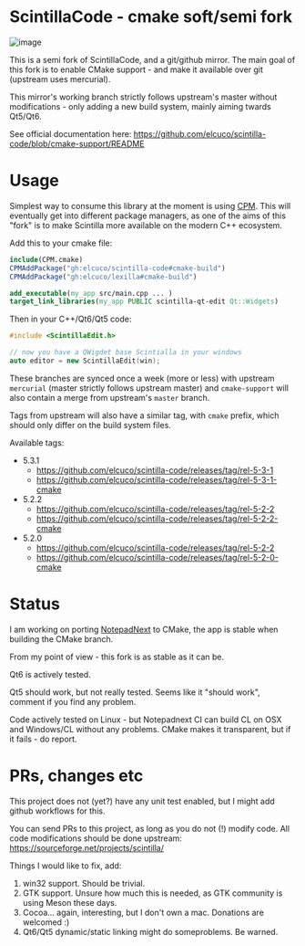 # ScintillaCode - cmake soft/semi fork

![image](https://a.fsdn.com/con/app/proj/scintilla/screenshots/20757.jpg/max/max/1)

<!-- 
![image](https://a.fsdn.com/con/app/proj/scintilla/screenshots/272917.jpg/max/max/1)
![image](https://a.fsdn.com/con/app/proj/scintilla/screenshots/295087.jpg/max/max/1)
 -->

This is a semi fork of ScintillaCode, and a git/github mirror. The main goal 
of this fork is to enable CMake support - and make it  available over
git (upstream uses mercurial).

This mirror's working branch strictly follows upstream's master without
modifications - only adding a new build system, mainly aiming twards Qt5/Qt6.

See official documentation here: https://github.com/elcuco/scintilla-code/blob/cmake-support/README

# Usage

Simplest way to consume this library at the moment is using [CPM](https://github.com/cpm-cmake/CPM.cmake). 
This will eventually get into different package managers, as one of the aims
of this "fork" is to make Scintilla more available on the modern C++ ecosystem.


Add this to your cmake file:
``` CMake
include(CPM.cmake)
CPMAddPackage("gh:elcuco/scintilla-code#cmake-build")
CPMAddPackage("gh:elcuco/lexilla#cmake-build")

add_executable(my_app src/main.cpp ... )
target_link_libraries(my_app PUBLIC scintilla-qt-edit Qt::Widgets)
```

Then in your C++/Qt6/Qt5 code:
``` C++
#include <ScintillaEdit.h>

// now you have a QWigdet base Scintialla in your windows
auto editor = new ScintillaEdit(win);
```

These branches are synced once a week (more or less) with upstream
`mercurial` (master strictly follows upstream master) and `cmake-support`
will also contain a merge from upstream's `master` branch. 

Tags from upstream will also have a similar tag, with `cmake` prefix, which 
should only differ on the build system files.

Available tags:
* 5.3.1
    * https://github.com/elcuco/scintilla-code/releases/tag/rel-5-3-1
    * https://github.com/elcuco/scintilla-code/releases/tag/rel-5-3-1-cmake
* 5.2.2
    * https://github.com/elcuco/scintilla-code/releases/tag/rel-5-2-2
    * https://github.com/elcuco/scintilla-code/releases/tag/rel-5-2-2-cmake
* 5.2.0
    * https://github.com/elcuco/scintilla-code/releases/tag/rel-5-2-2
    * https://github.com/elcuco/scintilla-code/releases/tag/rel-5-2-0-cmake

# Status

I am working on porting [NotepadNext](https://github.com/dail8859/NotepadNext/pull/100) 
to CMake, the app is stable when building the CMake branch.

From my point of view - this fork is as stable as it can be.

Qt6 is actively tested.

Qt5 should work, but not really tested. Seems like it "should work",
comment if you find any problem.

Code actively tested on Linux - but Notepadnext CI can build CL
on OSX and Windows/CL without any problems. CMake makes it transparent,
but if it fails - do report.


# PRs, changes etc

This project does not (yet?) have any unit test enabled, but I might add github workflows for this.

You can send PRs to this project, as long as you do not (!) modify code. All
code modifications should be done upstream: https://sourceforge.net/projects/scintilla/

Things I would like to fix, add:
1. win32 support. Should be trivial.
2. GTK support. Unsure how much this is needed, as GTK community is using Meson these days.
3. Cocoa... again, interesting, but I don't own a mac. Donations are welcomed :)
4. Qt6/Qt5 dynamic/static linking might do someproblems. Be warned.
